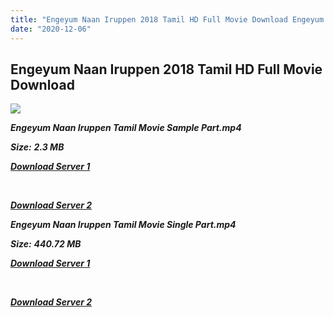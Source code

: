 ```yaml
---
title: "Engeyum Naan Iruppen 2018 Tamil HD Full Movie Download Engeyum Naan Iruppen Tamil HD Movie Download"
date: "2020-12-06"
---
```


## Engeyum Naan Iruppen 2018 Tamil HD Full Movie Download 

![](https://images.moviebuff.com/5caba368-9ff7-4c9b-b524-601caee90fdf?w=1000)

**_Engeyum Naan Iruppen Tamil Movie Sample Part.mp4_**

**_Size:_** **_2.3 MB_**

**_[Download Server 1](http://p1.wetransfer.vip/files/Tamil{525e4ed8fa01f01a9103e1e2d0de788082fff3ddd3718eaf08f87fc8fd9b0ee6}202017{525e4ed8fa01f01a9103e1e2d0de788082fff3ddd3718eaf08f87fc8fd9b0ee6}20Movies/Engeyum{525e4ed8fa01f01a9103e1e2d0de788082fff3ddd3718eaf08f87fc8fd9b0ee6}20Naan{525e4ed8fa01f01a9103e1e2d0de788082fff3ddd3718eaf08f87fc8fd9b0ee6}20Iruppen{525e4ed8fa01f01a9103e1e2d0de788082fff3ddd3718eaf08f87fc8fd9b0ee6}20(2017)/Engeyum{525e4ed8fa01f01a9103e1e2d0de788082fff3ddd3718eaf08f87fc8fd9b0ee6}20Naan{525e4ed8fa01f01a9103e1e2d0de788082fff3ddd3718eaf08f87fc8fd9b0ee6}20Iruppen{525e4ed8fa01f01a9103e1e2d0de788082fff3ddd3718eaf08f87fc8fd9b0ee6}20(2017){525e4ed8fa01f01a9103e1e2d0de788082fff3ddd3718eaf08f87fc8fd9b0ee6}20HDRip/Engeyum{525e4ed8fa01f01a9103e1e2d0de788082fff3ddd3718eaf08f87fc8fd9b0ee6}20Naan{525e4ed8fa01f01a9103e1e2d0de788082fff3ddd3718eaf08f87fc8fd9b0ee6}20Iruppen{525e4ed8fa01f01a9103e1e2d0de788082fff3ddd3718eaf08f87fc8fd9b0ee6}20(2017){525e4ed8fa01f01a9103e1e2d0de788082fff3ddd3718eaf08f87fc8fd9b0ee6}20Sample{525e4ed8fa01f01a9103e1e2d0de788082fff3ddd3718eaf08f87fc8fd9b0ee6}20(640x360).mp4)_**

**_[  
](http://p1.wetransfer.vip/files/Tamil{525e4ed8fa01f01a9103e1e2d0de788082fff3ddd3718eaf08f87fc8fd9b0ee6}202017{525e4ed8fa01f01a9103e1e2d0de788082fff3ddd3718eaf08f87fc8fd9b0ee6}20Movies/Engeyum{525e4ed8fa01f01a9103e1e2d0de788082fff3ddd3718eaf08f87fc8fd9b0ee6}20Naan{525e4ed8fa01f01a9103e1e2d0de788082fff3ddd3718eaf08f87fc8fd9b0ee6}20Iruppen{525e4ed8fa01f01a9103e1e2d0de788082fff3ddd3718eaf08f87fc8fd9b0ee6}20(2017)/Engeyum{525e4ed8fa01f01a9103e1e2d0de788082fff3ddd3718eaf08f87fc8fd9b0ee6}20Naan{525e4ed8fa01f01a9103e1e2d0de788082fff3ddd3718eaf08f87fc8fd9b0ee6}20Iruppen{525e4ed8fa01f01a9103e1e2d0de788082fff3ddd3718eaf08f87fc8fd9b0ee6}20(2017){525e4ed8fa01f01a9103e1e2d0de788082fff3ddd3718eaf08f87fc8fd9b0ee6}20HDRip/Engeyum{525e4ed8fa01f01a9103e1e2d0de788082fff3ddd3718eaf08f87fc8fd9b0ee6}20Naan{525e4ed8fa01f01a9103e1e2d0de788082fff3ddd3718eaf08f87fc8fd9b0ee6}20Iruppen{525e4ed8fa01f01a9103e1e2d0de788082fff3ddd3718eaf08f87fc8fd9b0ee6}20(2017){525e4ed8fa01f01a9103e1e2d0de788082fff3ddd3718eaf08f87fc8fd9b0ee6}20Sample{525e4ed8fa01f01a9103e1e2d0de788082fff3ddd3718eaf08f87fc8fd9b0ee6}20(640x360).mp4)_**

**_[Download Server 2](http://p1.wetransfer.vip/files/Tamil{525e4ed8fa01f01a9103e1e2d0de788082fff3ddd3718eaf08f87fc8fd9b0ee6}202017{525e4ed8fa01f01a9103e1e2d0de788082fff3ddd3718eaf08f87fc8fd9b0ee6}20Movies/Engeyum{525e4ed8fa01f01a9103e1e2d0de788082fff3ddd3718eaf08f87fc8fd9b0ee6}20Naan{525e4ed8fa01f01a9103e1e2d0de788082fff3ddd3718eaf08f87fc8fd9b0ee6}20Iruppen{525e4ed8fa01f01a9103e1e2d0de788082fff3ddd3718eaf08f87fc8fd9b0ee6}20(2017)/Engeyum{525e4ed8fa01f01a9103e1e2d0de788082fff3ddd3718eaf08f87fc8fd9b0ee6}20Naan{525e4ed8fa01f01a9103e1e2d0de788082fff3ddd3718eaf08f87fc8fd9b0ee6}20Iruppen{525e4ed8fa01f01a9103e1e2d0de788082fff3ddd3718eaf08f87fc8fd9b0ee6}20(2017){525e4ed8fa01f01a9103e1e2d0de788082fff3ddd3718eaf08f87fc8fd9b0ee6}20HDRip/Engeyum{525e4ed8fa01f01a9103e1e2d0de788082fff3ddd3718eaf08f87fc8fd9b0ee6}20Naan{525e4ed8fa01f01a9103e1e2d0de788082fff3ddd3718eaf08f87fc8fd9b0ee6}20Iruppen{525e4ed8fa01f01a9103e1e2d0de788082fff3ddd3718eaf08f87fc8fd9b0ee6}20(2017){525e4ed8fa01f01a9103e1e2d0de788082fff3ddd3718eaf08f87fc8fd9b0ee6}20Sample{525e4ed8fa01f01a9103e1e2d0de788082fff3ddd3718eaf08f87fc8fd9b0ee6}20(640x360).mp4)_**

**_Engeyum Naan Iruppen Tamil Movie Single Part.mp4_**

**_Size:_** **_440.72 MB_**  

**_[Download Server 1](http://p1.wetransfer.vip/files/Tamil{525e4ed8fa01f01a9103e1e2d0de788082fff3ddd3718eaf08f87fc8fd9b0ee6}202017{525e4ed8fa01f01a9103e1e2d0de788082fff3ddd3718eaf08f87fc8fd9b0ee6}20Movies/Engeyum{525e4ed8fa01f01a9103e1e2d0de788082fff3ddd3718eaf08f87fc8fd9b0ee6}20Naan{525e4ed8fa01f01a9103e1e2d0de788082fff3ddd3718eaf08f87fc8fd9b0ee6}20Iruppen{525e4ed8fa01f01a9103e1e2d0de788082fff3ddd3718eaf08f87fc8fd9b0ee6}20(2017)/Engeyum{525e4ed8fa01f01a9103e1e2d0de788082fff3ddd3718eaf08f87fc8fd9b0ee6}20Naan{525e4ed8fa01f01a9103e1e2d0de788082fff3ddd3718eaf08f87fc8fd9b0ee6}20Iruppen{525e4ed8fa01f01a9103e1e2d0de788082fff3ddd3718eaf08f87fc8fd9b0ee6}20(2017){525e4ed8fa01f01a9103e1e2d0de788082fff3ddd3718eaf08f87fc8fd9b0ee6}20HDRip/Engeyum{525e4ed8fa01f01a9103e1e2d0de788082fff3ddd3718eaf08f87fc8fd9b0ee6}20Naan{525e4ed8fa01f01a9103e1e2d0de788082fff3ddd3718eaf08f87fc8fd9b0ee6}20Iruppen{525e4ed8fa01f01a9103e1e2d0de788082fff3ddd3718eaf08f87fc8fd9b0ee6}20(2017){525e4ed8fa01f01a9103e1e2d0de788082fff3ddd3718eaf08f87fc8fd9b0ee6}20Single{525e4ed8fa01f01a9103e1e2d0de788082fff3ddd3718eaf08f87fc8fd9b0ee6}20Part{525e4ed8fa01f01a9103e1e2d0de788082fff3ddd3718eaf08f87fc8fd9b0ee6}20(640x360).mp4)_**

**_[  
](http://p1.wetransfer.vip/files/Tamil{525e4ed8fa01f01a9103e1e2d0de788082fff3ddd3718eaf08f87fc8fd9b0ee6}202017{525e4ed8fa01f01a9103e1e2d0de788082fff3ddd3718eaf08f87fc8fd9b0ee6}20Movies/Engeyum{525e4ed8fa01f01a9103e1e2d0de788082fff3ddd3718eaf08f87fc8fd9b0ee6}20Naan{525e4ed8fa01f01a9103e1e2d0de788082fff3ddd3718eaf08f87fc8fd9b0ee6}20Iruppen{525e4ed8fa01f01a9103e1e2d0de788082fff3ddd3718eaf08f87fc8fd9b0ee6}20(2017)/Engeyum{525e4ed8fa01f01a9103e1e2d0de788082fff3ddd3718eaf08f87fc8fd9b0ee6}20Naan{525e4ed8fa01f01a9103e1e2d0de788082fff3ddd3718eaf08f87fc8fd9b0ee6}20Iruppen{525e4ed8fa01f01a9103e1e2d0de788082fff3ddd3718eaf08f87fc8fd9b0ee6}20(2017){525e4ed8fa01f01a9103e1e2d0de788082fff3ddd3718eaf08f87fc8fd9b0ee6}20HDRip/Engeyum{525e4ed8fa01f01a9103e1e2d0de788082fff3ddd3718eaf08f87fc8fd9b0ee6}20Naan{525e4ed8fa01f01a9103e1e2d0de788082fff3ddd3718eaf08f87fc8fd9b0ee6}20Iruppen{525e4ed8fa01f01a9103e1e2d0de788082fff3ddd3718eaf08f87fc8fd9b0ee6}20(2017){525e4ed8fa01f01a9103e1e2d0de788082fff3ddd3718eaf08f87fc8fd9b0ee6}20Single{525e4ed8fa01f01a9103e1e2d0de788082fff3ddd3718eaf08f87fc8fd9b0ee6}20Part{525e4ed8fa01f01a9103e1e2d0de788082fff3ddd3718eaf08f87fc8fd9b0ee6}20(640x360).mp4)_**

**_[Download Server 2](http://p1.wetransfer.vip/files/Tamil{525e4ed8fa01f01a9103e1e2d0de788082fff3ddd3718eaf08f87fc8fd9b0ee6}202017{525e4ed8fa01f01a9103e1e2d0de788082fff3ddd3718eaf08f87fc8fd9b0ee6}20Movies/Engeyum{525e4ed8fa01f01a9103e1e2d0de788082fff3ddd3718eaf08f87fc8fd9b0ee6}20Naan{525e4ed8fa01f01a9103e1e2d0de788082fff3ddd3718eaf08f87fc8fd9b0ee6}20Iruppen{525e4ed8fa01f01a9103e1e2d0de788082fff3ddd3718eaf08f87fc8fd9b0ee6}20(2017)/Engeyum{525e4ed8fa01f01a9103e1e2d0de788082fff3ddd3718eaf08f87fc8fd9b0ee6}20Naan{525e4ed8fa01f01a9103e1e2d0de788082fff3ddd3718eaf08f87fc8fd9b0ee6}20Iruppen{525e4ed8fa01f01a9103e1e2d0de788082fff3ddd3718eaf08f87fc8fd9b0ee6}20(2017){525e4ed8fa01f01a9103e1e2d0de788082fff3ddd3718eaf08f87fc8fd9b0ee6}20HDRip/Engeyum{525e4ed8fa01f01a9103e1e2d0de788082fff3ddd3718eaf08f87fc8fd9b0ee6}20Naan{525e4ed8fa01f01a9103e1e2d0de788082fff3ddd3718eaf08f87fc8fd9b0ee6}20Iruppen{525e4ed8fa01f01a9103e1e2d0de788082fff3ddd3718eaf08f87fc8fd9b0ee6}20(2017){525e4ed8fa01f01a9103e1e2d0de788082fff3ddd3718eaf08f87fc8fd9b0ee6}20Single{525e4ed8fa01f01a9103e1e2d0de788082fff3ddd3718eaf08f87fc8fd9b0ee6}20Part{525e4ed8fa01f01a9103e1e2d0de788082fff3ddd3718eaf08f87fc8fd9b0ee6}20(640x360).mp4)_**
